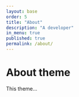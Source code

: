 ```yaml
---
layout: base
order: 5
title: "About"
description: "A developer"
in_menu: true
published: true
permalink: /about/
---
```


# About theme

This theme...
